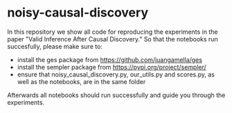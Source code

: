 # noisy-causal-discovery
In this repository we show all code for reproducing the experiments in the paper "Valid Inference After Causal Discovery." So that the notebooks run succesfully, please make sure to:
- install the ges package from https://github.com/juangamella/ges
- install the sempler package from https://pypi.org/project/sempler/
- ensure that noisy_causal_discovery.py, our_utils.py and scores.py, as well as the notebooks, are in the same folder

Afterwards all notebooks should run successfully and guide you through the experiments.
 
